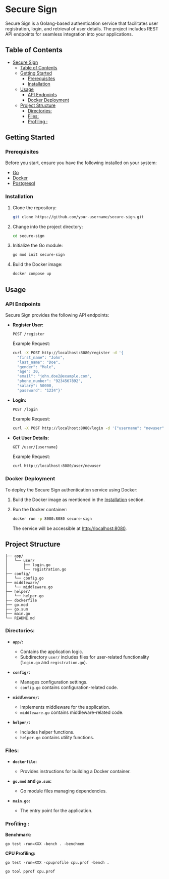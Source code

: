 
# Secure Sign

Secure Sign is a Golang-based authentication service that facilitates user registration, login, and retrieval of user details. The project includes REST API endpoints for seamless integration into your applications.

## Table of Contents

- [Secure Sign](#secure-sign)
  - [Table of Contents](#table-of-contents)
  - [Getting Started](#getting-started)
    - [Prerequisites](#prerequisites)
    - [Installation](#installation)
  - [Usage](#usage)
    - [API Endpoints](#api-endpoints)
    - [Docker Deployment](#docker-deployment)
  - [Project Structure](#project-structure)
    - [Directories:](#directories)
    - [Files:](#files)
    - [Profiling :](#profiling-)

## Getting Started

### Prerequisites

Before you start, ensure you have the following installed on your system:

- [Go](https://golang.org/doc/install)
- [Docker](https://docs.docker.com/get-docker/)
- [Postgresql](https://www.postgresql.org/)
  
### Installation

1. Clone the repository:

   ```bash
   git clone https://github.com/your-username/secure-sign.git
   ```

2. Change into the project directory:

   ```bash
   cd secure-sign
   ```

3. Initialize the Go module:

   ```bash
   go mod init secure-sign
   ```

4. Build the Docker image:

   ```bash
   docker compose up
   ```

## Usage

### API Endpoints

Secure Sign provides the following API endpoints:

- **Register User:**

  `POST /register`

  Example Request:
  ```bash
  curl -X POST http://localhost:8080/register -d '{
    "first_name": "John",
    "last_name": "Doe",
    "gender": "Male",
    "age": 30,
    "email": "john.doe2@example.com",
    "phone_number": "9234567892",
    "salary": 50000,
    "password": "1234"}'
  ```

- **Login:**

  `POST /login`

  Example Request:
  ```bash
  curl -X POST http://localhost:8080/login -d '{"username": "newuser", "password": "password123"}'
  ```

- **Get User Details:**

  `GET /user/{username}`

  Example Request:
  ```bash
  curl http://localhost:8080/user/newuser
  ```

### Docker Deployment

To deploy the Secure Sign authentication service using Docker:

1. Build the Docker image as mentioned in the [Installation](#installation) section.

2. Run the Docker container:

   ```bash
   docker run -p 8080:8080 secure-sign
   ```

   The service will be accessible at [http://localhost:8080](http://localhost:8080).


## Project Structure

```
├── app/
│   └── user/
│       ├── login.go
│       └── registration.go
├── config/
│   └── config.go
├── middleware/
│   └── middleware.go
├── helper/
│   └── helper.go
├── dockerfile
├── go.mod
├── go.sum
├── main.go
└── README.md
```

### Directories:

- **`app/`:**
  - Contains the application logic.
  - Subdirectory `user/` includes files for user-related functionality (`login.go` and `registration.go`).

- **`config/`:**
  - Manages configuration settings.
  - `config.go` contains configuration-related code.

- **`middleware/`:**
  - Implements middleware for the application.
  - `middleware.go` contains middleware-related code.

- **`helper/`:**
  - Includes helper functions.
  - `helper.go` contains utility functions.

### Files:

- **`dockerfile`:**
  - Provides instructions for building a Docker container.

- **`go.mod` and `go.sum`:**
  - Go module files managing dependencies.

- **`main.go`:**
  - The entry point for the application.

### Profiling :

  **Benchmark:**
    
    go test -run=XXX -bench . -benchmem

  **CPU Profiling:**
    
    go test -run=XXX -cpuprofile cpu.prof -bench .

    go tool pprof cpu.prof

